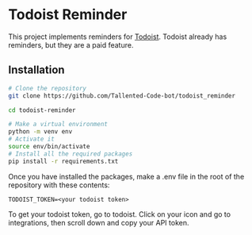 # Todoist Reminder
This project implements reminders for [Todoist](https://todoist.com).
Todoist already has reminders, but they are a paid feature.

## Installation

``` bash
# Clone the repository
git clone https://github.com/Tallented-Code-bot/todoist_reminder

cd todoist-reminder

# Make a virtual environment
python -m venv env
# Activate it
source env/bin/activate
# Install all the required packages
pip install -r requirements.txt
```
Once you have installed the packages, make a .env file
in the root of the repository with these contents:

``` env
TODOIST_TOKEN=<your todoist token>
```

To get your todoist token, go to todoist.  Click on your 
icon and go to integrations, then scroll down and copy your API token.